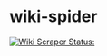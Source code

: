 # wiki-spider
[![Wiki Scraper Status: ](https://github.com/Trinitui/wiki-spider/actions/workflows/python-app.yml/badge.svg)](https://github.com/Trinitui/wiki-spider/actions/workflows/python-app.yml)
